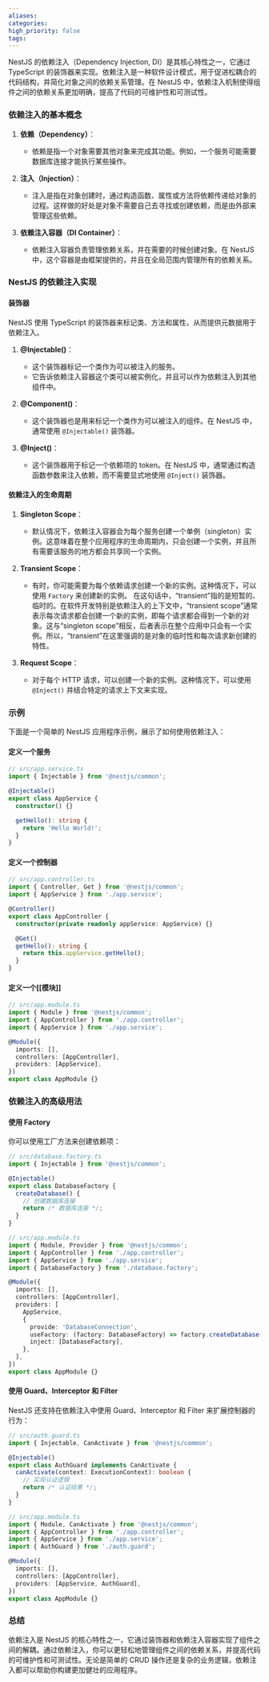 ```yaml
---
aliases: 
categories: 
high_priority: false
tags:
---
```

NestJS 的依赖注入（Dependency Injection, DI）是其核心特性之一，它通过 TypeScript 的装饰器来实现。依赖注入是一种软件设计模式，用于促进松耦合的代码结构，并简化对象之间的依赖关系管理。在 NestJS 中，依赖注入机制使得组件之间的依赖关系更加明确，提高了代码的可维护性和可测试性。

### 依赖注入的基本概念

1. **依赖（Dependency）**：
   - 依赖是指一个对象需要其他对象来完成其功能。例如，一个服务可能需要数据库连接才能执行某些操作。

2. **注入（Injection）**：
   - 注入是指在对象创建时，通过构造函数、属性或方法将依赖传递给对象的过程。这样做的好处是对象不需要自己去寻找或创建依赖，而是由外部来管理这些依赖。

3. **依赖注入容器（DI Container）**：
   - 依赖注入容器负责管理依赖关系，并在需要的时候创建对象。在 NestJS 中，这个容器是由框架提供的，并且在全局范围内管理所有的依赖关系。

### NestJS 的依赖注入实现

#### 装饰器

NestJS 使用 TypeScript 的装饰器来标记类、方法和属性，从而提供元数据用于依赖注入。

1. **@Injectable()**：
   - 这个装饰器标记一个类作为可以被注入的服务。
   - 它告诉依赖注入容器这个类可以被实例化，并且可以作为依赖注入到其他组件中。

2. **@Component()**：
   - 这个装饰器也是用来标记一个类作为可以被注入的组件。在 NestJS 中，通常使用 `@Injectable()` 装饰器。

3. **@Inject()**：
   - 这个装饰器用于标记一个依赖项的 token。在 NestJS 中，通常通过构造函数参数来注入依赖，而不需要显式地使用 `@Inject()` 装饰器。

#### 依赖注入的生命周期

1. **Singleton Scope**：
   - 默认情况下，依赖注入容器会为每个服务创建一个单例（singleton）实例。这意味着在整个应用程序的生命周期内，只会创建一个实例，并且所有需要该服务的地方都会共享同一个实例。

2. **Transient Scope**：
   - 有时，你可能需要为每个依赖请求创建一个新的实例。这种情况下，可以使用 `Factory` 来创建新的实例。
   在这句话中，“transient”指的是短暂的、临时的。在软件开发特别是依赖注入的上下文中，“transient scope”通常表示每次请求都会创建一个新的实例，即每个请求都会得到一个新的对象。这与“singleton scope”相反，后者表示在整个应用中只会有一个实例。所以，“transient”在这里强调的是对象的临时性和每次请求新创建的特性。

3. **Request Scope**：
   - 对于每个 HTTP 请求，可以创建一个新的实例。这种情况下，可以使用 `@Inject()` 并结合特定的请求上下文来实现。

### 示例

下面是一个简单的 NestJS 应用程序示例，展示了如何使用依赖注入：

#### 定义一个服务

```typescript
// src/app.service.ts
import { Injectable } from '@nestjs/common';

@Injectable()
export class AppService {
  constructor() {}

  getHello(): string {
    return 'Hello World!';
  }
}
```

#### 定义一个控制器

```typescript
// src/app.controller.ts
import { Controller, Get } from '@nestjs/common';
import { AppService } from './app.service';

@Controller()
export class AppController {
  constructor(private readonly appService: AppService) {}

  @Get()
  getHello(): string {
    return this.appService.getHello();
  }
}
```

#### 定义一个[[模块]]

```typescript
// src/app.module.ts
import { Module } from '@nestjs/common';
import { AppController } from './app.controller';
import { AppService } from './app.service';

@Module({
  imports: [],
  controllers: [AppController],
  providers: [AppService],
})
export class AppModule {}
```

### 依赖注入的高级用法

#### 使用 Factory

你可以使用工厂方法来创建依赖项：

```typescript
// src/database.factory.ts
import { Injectable } from '@nestjs/common';

@Injectable()
export class DatabaseFactory {
  createDatabase() {
    // 创建数据库连接
    return /* 数据库连接 */;
  }
}

// src/app.module.ts
import { Module, Provider } from '@nestjs/common';
import { AppController } from './app.controller';
import { AppService } from './app.service';
import { DatabaseFactory } from './database.factory';

@Module({
  imports: [],
  controllers: [AppController],
  providers: [
    AppService,
    {
      provide: 'DatabaseConnection',
      useFactory: (factory: DatabaseFactory) => factory.createDatabase(),
      inject: [DatabaseFactory],
    },
  ],
})
export class AppModule {}
```

#### 使用 Guard、Interceptor 和 Filter

NestJS 还支持在依赖注入中使用 Guard、Interceptor 和 Filter 来扩展控制器的行为：

```typescript
// src/auth.guard.ts
import { Injectable, CanActivate } from '@nestjs/common';

@Injectable()
export class AuthGuard implements CanActivate {
  canActivate(context: ExecutionContext): boolean {
    // 实现认证逻辑
    return /* 认证结果 */;
  }
}

// src/app.module.ts
import { Module, CanActivate } from '@nestjs/common';
import { AppController } from './app.controller';
import { AppService } from './app.service';
import { AuthGuard } from './auth.guard';

@Module({
  imports: [],
  controllers: [AppController],
  providers: [AppService, AuthGuard],
})
export class AppModule {}
```

### 总结

依赖注入是 NestJS 的核心特性之一，它通过装饰器和依赖注入容器实现了组件之间的解耦。通过依赖注入，你可以更轻松地管理组件之间的依赖关系，并提高代码的可维护性和可测试性。无论是简单的 CRUD 操作还是复杂的业务逻辑，依赖注入都可以帮助你构建更加健壮的应用程序。